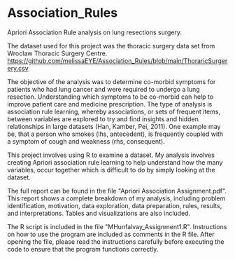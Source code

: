 # Association_Rules
Apriori Association Rule analysis on lung resections surgery.

The dataset used for this project was the thoracic surgery data set from Wroclaw Thoracic Surgery Centre. https://github.com/melissaEYE/Association_Rules/blob/main/ThoraricSurgerery.csv

The objective of the analysis was to determine co-morbid symptoms for patients who had lung cancer and were required to undergo a lung resection. Understanding which symptoms to be co-morbid can help to improve patient care and medicine prescription. The type of analysis is association rule learning, whereby associations, or sets of frequent items, between variables are explored to try and find insights and hidden relationships in large datasets (Han, Kamber, Pei, 2011). One example may be, that a person who smokes (lhs, antecedent), is frequently coupled with a symptom of cough and weakness (rhs, consequent). 

This project involves using R to examine a dataset. My analysis involves creating Apriori association rule learning to help understand how the many variables, occur together which is difficult to do by simply looking at the dataset. 

The full report can be found in the file "Apriori Association Assignment.pdf". This report shows a complete breakdown of my analysis, including problem identification, motivation, data exploration, data preparation, rules, results, and interpretations. Tables and visualizations are also included.

The R script is included in the file "MHunfalvay_Assignment1.R". Instructions on how to use the program are included as comments in the R file. After opening the file, please read the instructions carefully before executing the code to ensure that the program functions correctly.
